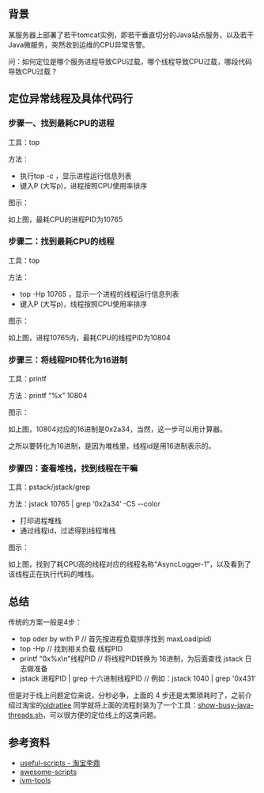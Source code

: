 ## 背景
某服务器上部署了若干tomcat实例，即若干垂直切分的Java站点服务，以及若干Java微服务，突然收到运维的CPU异常告警。

问：如何定位是哪个服务进程导致CPU过载，哪个线程导致CPU过载，哪段代码导致CPU过载？

##  定位异常线程及具体代码行
### 步骤一、找到最耗CPU的进程
工具：top

方法：
* 执行top -c ，显示进程运行信息列表
* 键入P (大写p)，进程按照CPU使用率排序

图示：

如上图，最耗CPU的进程PID为10765

### 步骤二：找到最耗CPU的线程
工具：top

方法：
* top -Hp 10765 ，显示一个进程的线程运行信息列表
* 键入P (大写p)，线程按照CPU使用率排序

图示：

如上图，进程10765内，最耗CPU的线程PID为10804

### 步骤三：将线程PID转化为16进制

工具：printf

方法：printf “%x” 10804

图示：

如上图，10804对应的16进制是0x2a34，当然，这一步可以用计算器。

之所以要转化为16进制，是因为堆栈里，线程id是用16进制表示的。

### 步骤四：查看堆栈，找到线程在干嘛

工具：pstack/jstack/grep

方法：jstack 10765 | grep ‘0x2a34’ -C5 --color

* 打印进程堆栈
* 通过线程id，过滤得到线程堆栈

图示：

如上图，找到了耗CPU高的线程对应的线程名称“AsyncLogger-1”，以及看到了该线程正在执行代码的堆栈。

## 总结
传统的方案一般是4步：
* top oder by with P // 首先按进程负载排序找到  maxLoad(pid)
* top -Hp // 找到相关负载 线程PID
* printf “0x%x\n”线程PID // 将线程PID转换为 16进制，为后面查找 jstack 日志做准备
* jstack 进程PID | grep 十六进制线程PID  // 例如：jstack 1040 | grep '0x431'

但是对于线上问题定位来说，分秒必争，上面的 4 步还是太繁琐耗时了，之前介绍过淘宝的[oldratlee]() 同学就将上面的流程封装为了一个工具：[show-busy-java-threads.sh](https://github.com/oldratlee/useful-scripts)，可以很方便的定位线上的这类问题。

## 参考资料
* [useful-scripts - 淘宝李鼎](https://github.com/oldratlee/useful-scripts)
* [awesome-scripts](https://github.com/Suishenyun/awesome-scripts)
* [jvm-tools](https://github.com/aragozin/jvm-tools)

